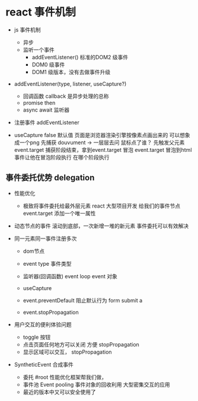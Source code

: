 # react 事件机制
- js 事件机制
    - 异步
    - 监听一个事件
      - addEventListener() 标准的DOM2 级事件
      - DOM0 级事件 <a onclick="doSomething()"> <a/>
      - DOM1 级版本，没有去做事件升级

- addEventListener(type, listener, useCapture?)
    - 回调函数 callback 是异步处理的总称
    - promise then 
    - async await
    监听器
- 注册事件 addEventListener
- useCapture false 默认值
    页面是浏览器渲染引擎按像素点画出来的 可以想象成一个png 
    先捕获 douvument -> 一层层去问
        鼠标点了谁？
        先触发父元素
    event.target
        捕获阶段结束，拿到event.target
    冒泡
        event.target 冒泡到html 
        事件让他在冒泡阶段执行
        在哪个阶段执行

## 事件委托优势 delegation
- 性能优化
    - 极致将事件委托给最外层元素
    react 大型项目开发 
    给我们的事件节点event.target 添加一个唯一属性 

- 动态节点的事件
    滚动到底部，一次新增一堆的新元素
    事件委托可以有效解决
- 同一元素同一事件注册多次
    - dom节点
    - event type 事件类型
    - 监听器(回调函数)  event loop
      event 对象
    - useCapture

    - event.preventDefault  阻止默认行为
        form submit
        a
    - event.stopPropagation

- 用户交互的便利体验问题
    - toggle 按钮
    - 点击页面任何地方可以关闭   方便 stopPropagation
    - 显示区域可以交互， stopPropagation

- SyntheticEvent 合成事件 
    - 委托 #root
        性能优化框架帮我们做，
    - 事件池 Event pooling 
        事件对象的回收利用
        大型密集交互的应用
    - 最近的版本中又可以安全使用了